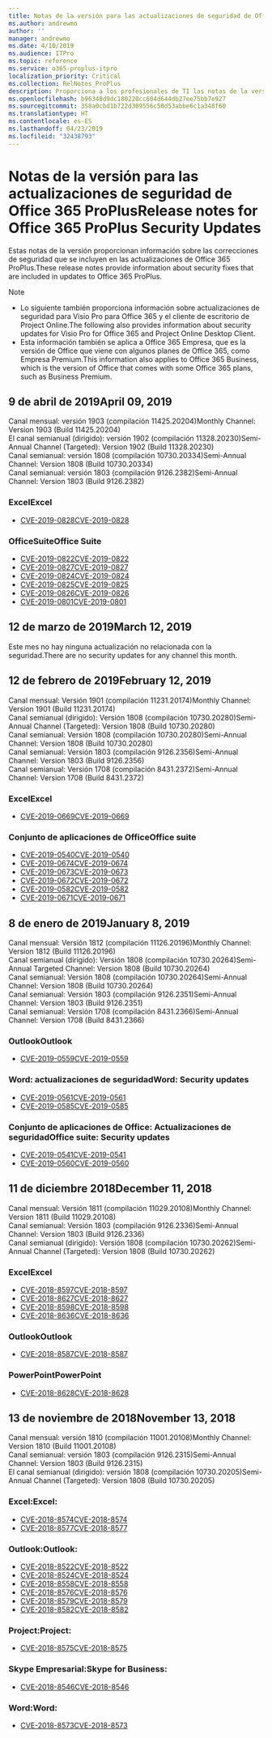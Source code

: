 ```yaml
---
title: Notas de la versión para las actualizaciones de seguridad de Office 365 ProPlus
ms.author: andrewmo
author: ''
manager: andrewmo
ms.date: 4/10/2019
ms.audience: ITPro
ms.topic: reference
ms.service: o365-proplus-itpro
localization_priority: Critical
ms.collection: RelNotes_ProPlus
description: Proporciona a los profesionales de TI las notas de la versión de las actualizaciones de seguridad de Office 365 ProPlus
ms.openlocfilehash: b96348d9dc180220cc604d644db27ee75bb7e927
ms.sourcegitcommit: 358a0cbd1b722d309556c50d53abbe6c1a348f60
ms.translationtype: HT
ms.contentlocale: es-ES
ms.lasthandoff: 04/23/2019
ms.locfileid: "32438793"
---
```

# <a name="release-notes-for-office-365-proplus-security-updates"></a><span data-ttu-id="ea968-103">Notas de la versión para las actualizaciones de seguridad de Office 365 ProPlus</span><span class="sxs-lookup"><span data-stu-id="ea968-103">Release notes for Office 365 ProPlus Security Updates</span></span>

<span data-ttu-id="ea968-104">Estas notas de la versión proporcionan información sobre las correcciones de seguridad que se incluyen en las actualizaciones de Office 365 ProPlus.</span><span class="sxs-lookup"><span data-stu-id="ea968-104">These release notes provide information about security fixes that are included in updates to Office 365 ProPlus.</span></span>
 
> [!NOTE]
> - <span data-ttu-id="ea968-105">Lo siguiente también proporciona información sobre actualizaciones de seguridad para Visio Pro para Office 365 y el cliente de escritorio de Project Online.</span><span class="sxs-lookup"><span data-stu-id="ea968-105">The following also provides information about security updates for Visio Pro for Office 365 and Project Online Desktop Client.</span></span>
> - <span data-ttu-id="ea968-106">Esta información también se aplica a Office 365 Empresa, que es la versión de Office que viene con algunos planes de Office 365, como Empresa Premium.</span><span class="sxs-lookup"><span data-stu-id="ea968-106">This information also applies to Office 365 Business, which is the version of Office that comes with some Office 365 plans, such as Business Premium.</span></span>
## <a name="april-09-2019"></a><span data-ttu-id="ea968-107">9 de abril de 2019</span><span class="sxs-lookup"><span data-stu-id="ea968-107">April 09, 2019</span></span>
<span data-ttu-id="ea968-108">Canal mensual: versión 1903 (compilación 11425.20204)</span><span class="sxs-lookup"><span data-stu-id="ea968-108">Monthly Channel: Version 1903 (Build 11425.20204)</span></span>  
<span data-ttu-id="ea968-109">El canal semianual (dirigido): versión 1902 (compilación 11328.20230)</span><span class="sxs-lookup"><span data-stu-id="ea968-109">Semi-Annual Channel (Targeted): Version 1902 (Build 11328.20230)</span></span>  
<span data-ttu-id="ea968-110">Canal semianual: versión 1808 (compilación 10730.20334)</span><span class="sxs-lookup"><span data-stu-id="ea968-110">Semi-Annual Channel: Version 1808 (Build 10730.20334)</span></span>  
<span data-ttu-id="ea968-111">Canal semianual: versión 1803 (compilación 9126.2382)</span><span class="sxs-lookup"><span data-stu-id="ea968-111">Semi-Annual Channel: Version 1803 (Build 9126.2382)</span></span>  

### <a name="excel"></a><span data-ttu-id="ea968-112">Excel</span><span class="sxs-lookup"><span data-stu-id="ea968-112">Excel</span></span>

-   [<span data-ttu-id="ea968-113">CVE-2019-0828</span><span class="sxs-lookup"><span data-stu-id="ea968-113">CVE-2019-0828</span></span>](https://portal.msrc.microsoft.com/es-ES/security-guidance/advisory/CVE-2019-0828)

### <a name="office-suite"></a><span data-ttu-id="ea968-114">OfficeSuite</span><span class="sxs-lookup"><span data-stu-id="ea968-114">Office Suite</span></span>

-   [<span data-ttu-id="ea968-115">CVE-2019-0822</span><span class="sxs-lookup"><span data-stu-id="ea968-115">CVE-2019-0822</span></span>](https://portal.msrc.microsoft.com/es-ES/security-guidance/advisory/CVE-2019-0822)
-   [<span data-ttu-id="ea968-116">CVE-2019-0827</span><span class="sxs-lookup"><span data-stu-id="ea968-116">CVE-2019-0827</span></span>](https://portal.msrc.microsoft.com/es-ES/security-guidance/advisory/CVE-2019-0827)
-   [<span data-ttu-id="ea968-117">CVE-2019-0824</span><span class="sxs-lookup"><span data-stu-id="ea968-117">CVE-2019-0824</span></span>](https://portal.msrc.microsoft.com/es-ES/security-guidance/advisory/CVE-2019-0824)
-   [<span data-ttu-id="ea968-118">CVE-2019-0825</span><span class="sxs-lookup"><span data-stu-id="ea968-118">CVE-2019-0825</span></span>](https://portal.msrc.microsoft.com/es-ES/security-guidance/advisory/CVE-2019-0825)
-   [<span data-ttu-id="ea968-119">CVE-2019-0826</span><span class="sxs-lookup"><span data-stu-id="ea968-119">CVE-2019-0826</span></span>](https://portal.msrc.microsoft.com/es-ES/security-guidance/advisory/CVE-2019-0826)
-   [<span data-ttu-id="ea968-120">CVE-2019-0801</span><span class="sxs-lookup"><span data-stu-id="ea968-120">CVE-2019-0801</span></span>](https://portal.msrc.microsoft.com/es-ES/security-guidance/advisory/CVE-2019-0801)

## <a name="march-12-2019"></a><span data-ttu-id="ea968-121">12 de marzo de 2019</span><span class="sxs-lookup"><span data-stu-id="ea968-121">March 12, 2019</span></span>
<span data-ttu-id="ea968-122">Este mes no hay ninguna actualización no relacionada con la seguridad.</span><span class="sxs-lookup"><span data-stu-id="ea968-122">There are no security updates for any channel this month.</span></span>

## <a name="february-12-2019"></a><span data-ttu-id="ea968-123">12 de febrero de 2019</span><span class="sxs-lookup"><span data-stu-id="ea968-123">February 12, 2019</span></span>
<span data-ttu-id="ea968-124">Canal mensual: Versión 1901 (compilación 11231.20174)</span><span class="sxs-lookup"><span data-stu-id="ea968-124">Monthly Channel: Version 1901 (Build 11231.20174)</span></span>  
<span data-ttu-id="ea968-125">Canal semianual (dirigido): Versión 1808 (compilación 10730.20280)</span><span class="sxs-lookup"><span data-stu-id="ea968-125">Semi-Annual Channel (Targeted): Version 1808 (Build 10730.20280)</span></span>   
<span data-ttu-id="ea968-126">Canal semianual: Versión 1808 (compilación 10730.20280)</span><span class="sxs-lookup"><span data-stu-id="ea968-126">Semi-Annual Channel: Version 1808 (Build 10730.20280)</span></span>  
<span data-ttu-id="ea968-127">Canal semianual: Versión 1803 (compilación 9126.2356)</span><span class="sxs-lookup"><span data-stu-id="ea968-127">Semi-Annual Channel: Version 1803 (Build 9126.2356)</span></span>  
<span data-ttu-id="ea968-128">Canal semianual: Versión 1708 (compilación 8431.2372)</span><span class="sxs-lookup"><span data-stu-id="ea968-128">Semi-Annual Channel: Version 1708 (Build 8431.2372)</span></span>  


### <a name="excel"></a><span data-ttu-id="ea968-129">Excel</span><span class="sxs-lookup"><span data-stu-id="ea968-129">Excel</span></span>

-   [<span data-ttu-id="ea968-130">CVE-2019-0669</span><span class="sxs-lookup"><span data-stu-id="ea968-130">CVE-2019-0669</span></span>](https://portal.msrc.microsoft.com/es-ES/security-guidance/advisory/CVE-2019-0669)

### <a name="office-suite"></a><span data-ttu-id="ea968-131">Conjunto de aplicaciones de Office</span><span class="sxs-lookup"><span data-stu-id="ea968-131">Office suite</span></span>

-   [<span data-ttu-id="ea968-132">CVE-2019-0540</span><span class="sxs-lookup"><span data-stu-id="ea968-132">CVE-2019-0540</span></span>](https://portal.msrc.microsoft.com/es-ES/security-guidance/advisory/CVE-2019-0540)
-   [<span data-ttu-id="ea968-133">CVE-2019-0674</span><span class="sxs-lookup"><span data-stu-id="ea968-133">CVE-2019-0674</span></span>](https://portal.msrc.microsoft.com/es-ES/security-guidance/advisory/CVE-2019-0674)
-   [<span data-ttu-id="ea968-134">CVE-2019-0673</span><span class="sxs-lookup"><span data-stu-id="ea968-134">CVE-2019-0673</span></span>](https://portal.msrc.microsoft.com/es-ES/security-guidance/advisory/CVE-2019-0673)
-   [<span data-ttu-id="ea968-135">CVE-2019-0672</span><span class="sxs-lookup"><span data-stu-id="ea968-135">CVE-2019-0672</span></span>](https://portal.msrc.microsoft.com/es-ES/security-guidance/advisory/CVE-2019-0672)
-   [<span data-ttu-id="ea968-136">CVE-2019-0582</span><span class="sxs-lookup"><span data-stu-id="ea968-136">CVE-2019-0582</span></span>](https://portal.msrc.microsoft.com/es-ES/security-guidance/advisory/CVE-2019-0582)
-   [<span data-ttu-id="ea968-137">CVE-2019-0671</span><span class="sxs-lookup"><span data-stu-id="ea968-137">CVE-2019-0671</span></span>](https://portal.msrc.microsoft.com/es-ES/security-guidance/advisory/CVE-2019-0671)

## <a name="january-8-2019"></a><span data-ttu-id="ea968-138">8 de enero de 2019</span><span class="sxs-lookup"><span data-stu-id="ea968-138">January 8, 2019</span></span>

<span data-ttu-id="ea968-139">Canal mensual: Versión 1812 (compilación 11126.20196)</span><span class="sxs-lookup"><span data-stu-id="ea968-139">Monthly Channel: Version 1812 (Build 11126.20196)</span></span>  
<span data-ttu-id="ea968-140">Canal semianual (dirigido): Versión 1808 (compilación 10730.20264)</span><span class="sxs-lookup"><span data-stu-id="ea968-140">Semi-Annual Targeted Channel: Version 1808 (Build 10730.20264)</span></span>  
<span data-ttu-id="ea968-141">Canal semianual: Versión 1808 (compilación 10730.20264)</span><span class="sxs-lookup"><span data-stu-id="ea968-141">Semi-Annual Channel: Version 1808 (Build 10730.20264)</span></span>  
<span data-ttu-id="ea968-142">Canal semianual: Versión 1803 (compilación 9126.2351)</span><span class="sxs-lookup"><span data-stu-id="ea968-142">Semi-Annual Channel: Version 1803 (Build 9126.2351)</span></span>  
<span data-ttu-id="ea968-143">Canal semianual: Versión 1708 (compilación 8431.2366)</span><span class="sxs-lookup"><span data-stu-id="ea968-143">Semi-Annual Channel: Version 1708 (Build 8431.2366)</span></span>  


### <a name="outlook"></a><span data-ttu-id="ea968-144">Outlook</span><span class="sxs-lookup"><span data-stu-id="ea968-144">Outlook</span></span>
-   [<span data-ttu-id="ea968-145">CVE-2019-0559</span><span class="sxs-lookup"><span data-stu-id="ea968-145">CVE-2019-0559</span></span>](https://portal.msrc.microsoft.com/es-ES/security-guidance/advisory/CVE-2019-0559)

### <a name="word-security-updates"></a><span data-ttu-id="ea968-146">Word: actualizaciones de seguridad</span><span class="sxs-lookup"><span data-stu-id="ea968-146">Word: Security updates</span></span> 
-   [<span data-ttu-id="ea968-147">CVE-2019-0561</span><span class="sxs-lookup"><span data-stu-id="ea968-147">CVE-2019-0561</span></span>](https://portal.msrc.microsoft.com/es-ES/security-guidance/advisory/CVE-2019-0561)
-   [<span data-ttu-id="ea968-148">CVE-2019-0585</span><span class="sxs-lookup"><span data-stu-id="ea968-148">CVE-2019-0585</span></span>](https://portal.msrc.microsoft.com/es-ES/security-guidance/advisory/CVE-2019-0585) 
 
### <a name="office-suite-security-updates"></a><span data-ttu-id="ea968-149">Conjunto de aplicaciones de Office: Actualizaciones de seguridad</span><span class="sxs-lookup"><span data-stu-id="ea968-149">Office suite: Security updates</span></span> 
-   [<span data-ttu-id="ea968-150">CVE-2019-0541</span><span class="sxs-lookup"><span data-stu-id="ea968-150">CVE-2019-0541</span></span>](https://portal.msrc.microsoft.com/es-ES/security-guidance/advisory/CVE-2019-0541)
-   [<span data-ttu-id="ea968-151">CVE-2019-0560</span><span class="sxs-lookup"><span data-stu-id="ea968-151">CVE-2019-0560</span></span>](https://portal.msrc.microsoft.com/es-ES/security-guidance/advisory/CVE-2019-0560)

## <a name="december-11-2018"></a><span data-ttu-id="ea968-152">11 de diciembre 2018</span><span class="sxs-lookup"><span data-stu-id="ea968-152">December 11, 2018</span></span>
<span data-ttu-id="ea968-153">Canal mensual: Versión 1811 (compilación 11029.20108)</span><span class="sxs-lookup"><span data-stu-id="ea968-153">Monthly Channel: Version 1811 (Build 11029.20108)</span></span>  
<span data-ttu-id="ea968-154">Canal semianual: Versión 1803 (compilación 9126.2336)</span><span class="sxs-lookup"><span data-stu-id="ea968-154">Semi-Annual Channel: Version 1803 (Build 9126.2336)</span></span>  
<span data-ttu-id="ea968-155">Canal semianual (dirigido): Versión 1808 (compilación 10730.20262)</span><span class="sxs-lookup"><span data-stu-id="ea968-155">Semi-Annual Channel (Targeted): Version 1808 (Build 10730.20262)</span></span>  

### <a name="excel"></a><span data-ttu-id="ea968-156">Excel</span><span class="sxs-lookup"><span data-stu-id="ea968-156">Excel</span></span>

-   [<span data-ttu-id="ea968-157">CVE-2018-8597</span><span class="sxs-lookup"><span data-stu-id="ea968-157">CVE-2018-8597</span></span>](https://portal.msrc.microsoft.com/es-ES/security-guidance/advisory/CVE-2018-8597)
-   [<span data-ttu-id="ea968-158">CVE-2018-8627</span><span class="sxs-lookup"><span data-stu-id="ea968-158">CVE-2018-8627</span></span>](https://portal.msrc.microsoft.com/es-ES/security-guidance/advisory/CVE-2018-8627)
-   [<span data-ttu-id="ea968-159">CVE-2018-8598</span><span class="sxs-lookup"><span data-stu-id="ea968-159">CVE-2018-8598</span></span>](https://portal.msrc.microsoft.com/es-ES/security-guidance/advisory/CVE-2018-8598)
-   [<span data-ttu-id="ea968-160">CVE-2018-8636</span><span class="sxs-lookup"><span data-stu-id="ea968-160">CVE-2018-8636</span></span>](https://portal.msrc.microsoft.com/es-ES/security-guidance/advisory/CVE-2018-8636)

### <a name="outlook"></a><span data-ttu-id="ea968-161">Outlook</span><span class="sxs-lookup"><span data-stu-id="ea968-161">Outlook</span></span>

-   [<span data-ttu-id="ea968-162">CVE-2018-8587</span><span class="sxs-lookup"><span data-stu-id="ea968-162">CVE-2018-8587</span></span>](https://portal.msrc.microsoft.com/es-ES/security-guidance/advisory/CVE-2018-8587)

### <a name="powerpoint"></a><span data-ttu-id="ea968-163">PowerPoint</span><span class="sxs-lookup"><span data-stu-id="ea968-163">PowerPoint</span></span>

-   [<span data-ttu-id="ea968-164">CVE-2018-8628</span><span class="sxs-lookup"><span data-stu-id="ea968-164">CVE-2018-8628</span></span>](https://portal.msrc.microsoft.com/es-ES/security-guidance/advisory/CVE-2018-8628)

## <a name="november-13-2018"></a><span data-ttu-id="ea968-165">13 de noviembre de 2018</span><span class="sxs-lookup"><span data-stu-id="ea968-165">November 13, 2018</span></span>
<span data-ttu-id="ea968-166">Canal mensual: versión 1810 (compilación 11001.20108)</span><span class="sxs-lookup"><span data-stu-id="ea968-166">Monthly Channel: Version 1810 (Build 11001.20108)</span></span>  
<span data-ttu-id="ea968-167">Canal semianual: versión 1803 (compilación 9126.2315)</span><span class="sxs-lookup"><span data-stu-id="ea968-167">Semi-Annual Channel: Version 1803 (Build 9126.2315)</span></span>  
<span data-ttu-id="ea968-168">El canal semianual (dirigido): versión 1808 (compilación 10730.20205)</span><span class="sxs-lookup"><span data-stu-id="ea968-168">Semi-Annual Channel (Targeted): Version 1808 (Build 10730.20205)</span></span>  

### <a name="excel"></a><span data-ttu-id="ea968-169">Excel:</span><span class="sxs-lookup"><span data-stu-id="ea968-169">Excel:</span></span>

-   [<span data-ttu-id="ea968-170">CVE-2018-8574</span><span class="sxs-lookup"><span data-stu-id="ea968-170">CVE-2018-8574</span></span>](https://portal.msrc.microsoft.com/es-ES/security-guidance/advisory/CVE-2018-8574)
-   [<span data-ttu-id="ea968-171">CVE-2018-8577</span><span class="sxs-lookup"><span data-stu-id="ea968-171">CVE-2018-8577</span></span>](https://portal.msrc.microsoft.com/es-ES/security-guidance/advisory/CVE-2018-8577)

### <a name="outlook"></a><span data-ttu-id="ea968-172">Outlook:</span><span class="sxs-lookup"><span data-stu-id="ea968-172">Outlook:</span></span>

-   [<span data-ttu-id="ea968-173">CVE-2018-8522</span><span class="sxs-lookup"><span data-stu-id="ea968-173">CVE-2018-8522</span></span>](https://portal.msrc.microsoft.com/es-ES/security-guidance/advisory/CVE-2018-8522)
-   [<span data-ttu-id="ea968-174">CVE-2018-8524</span><span class="sxs-lookup"><span data-stu-id="ea968-174">CVE-2018-8524</span></span>](https://portal.msrc.microsoft.com/es-ES/security-guidance/advisory/CVE-2018-8524)
-   [<span data-ttu-id="ea968-175">CVE-2018-8558</span><span class="sxs-lookup"><span data-stu-id="ea968-175">CVE-2018-8558</span></span>](https://portal.msrc.microsoft.com/es-ES/security-guidance/advisory/CVE-2018-8558)
-   [<span data-ttu-id="ea968-176">CVE-2018-8576</span><span class="sxs-lookup"><span data-stu-id="ea968-176">CVE-2018-8576</span></span>](https://portal.msrc.microsoft.com/es-ES/security-guidance/advisory/CVE-2018-8576)
-   [<span data-ttu-id="ea968-177">CVE-2018-8579</span><span class="sxs-lookup"><span data-stu-id="ea968-177">CVE-2018-8579</span></span>](https://portal.msrc.microsoft.com/es-ES/security-guidance/advisory/CVE-2018-8579)
-   [<span data-ttu-id="ea968-178">CVE-2018-8582</span><span class="sxs-lookup"><span data-stu-id="ea968-178">CVE-2018-8582</span></span>](https://portal.msrc.microsoft.com/es-ES/security-guidance/advisory/CVE-2018-8582)

### <a name="project"></a><span data-ttu-id="ea968-179">Project:</span><span class="sxs-lookup"><span data-stu-id="ea968-179">Project:</span></span>

-   [<span data-ttu-id="ea968-180">CVE-2018-8575</span><span class="sxs-lookup"><span data-stu-id="ea968-180">CVE-2018-8575</span></span>](https://portal.msrc.microsoft.com/es-ES/security-guidance/advisory/CVE-2018-8575)

### <a name="skype-for-business"></a><span data-ttu-id="ea968-181">Skype Empresarial:</span><span class="sxs-lookup"><span data-stu-id="ea968-181">Skype for Business:</span></span>

-   [<span data-ttu-id="ea968-182">CVE-2018-8546</span><span class="sxs-lookup"><span data-stu-id="ea968-182">CVE-2018-8546</span></span>](https://portal.msrc.microsoft.com/es-ES/security-guidance/advisory/CVE-2018-8546)

### <a name="word"></a><span data-ttu-id="ea968-183">Word:</span><span class="sxs-lookup"><span data-stu-id="ea968-183">Word:</span></span>

-   [<span data-ttu-id="ea968-184">CVE-2018-8573</span><span class="sxs-lookup"><span data-stu-id="ea968-184">CVE-2018-8573</span></span>](https://portal.msrc.microsoft.com/es-ES/security-guidance/advisory/CVE-2018-8573)